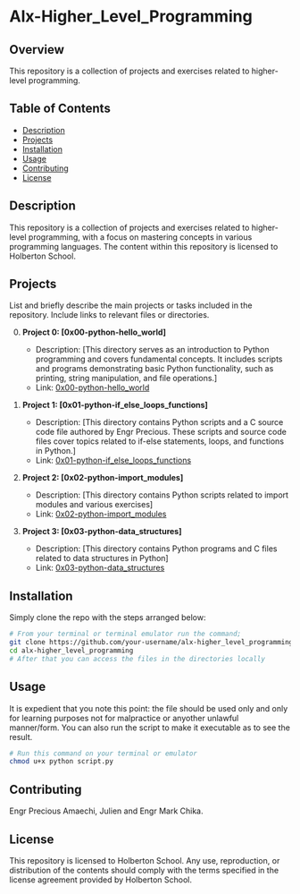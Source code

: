 # Alx-Higher_Level_Programming

## Overview

This repository is a collection of projects and exercises related to higher-level programming.

## Table of Contents

- [Description](#description)
- [Projects](#projects)
- [Installation](#installation)
- [Usage](#usage)
- [Contributing](#contributing)
- [License](#license)

## Description

This repository is a collection of projects and exercises related to higher-level programming, with a focus on mastering concepts in various programming languages. The content within this repository is licensed to Holberton School.

## Projects

List and briefly describe the main projects or tasks included in the repository. Include links to relevant files or directories.

0. **Project 0: [0x00-python-hello_world]**

   - Description: [This directory serves as an introduction to Python programming and covers fundamental concepts. It includes scripts and programs demonstrating basic Python functionality, such as printing, string manipulation, and file operations.]
   - Link: [0x00-python-hello_world](#https://github.com/preshengr/alx-higher_level_programming/tree/6511b10d72264dd6b3645a057e9aab5433d6f5d0/0x00-python-hello_world)

1. **Project 1: [0x01-python-if_else_loops_functions]**

   - Description: [This directory contains Python scripts and a C source code file authored by Engr Precious. These scripts and source code files cover topics related to if-else statements, loops, and functions in Python.]
   - Link: [0x01-python-if_else_loops_functions](#https://github.com/preshengr/alx-higher_level_programming/tree/6511b10d72264dd6b3645a057e9aab5433d6f5d0/0x01-python-if_else_loops_functions)

2. **Project 2: [0x02-python-import_modules]**
   - Description: [This directory contains Python scripts related to import modules and various exercises]
   - Link: [0x02-python-import_modules](https://github.com/preshengr/alx-higher_level_programming/tree/0b3016fd03ced419e51b363b9a5984c59d682d81/0x02-python-import_modules)

3. **Project 3: [0x03-python-data_structures]**
   - Description: [This directory contains Python programs and C files related to data structures in Python]
   - Link: [0x03-python-data_structures](https://github.com/preshengr/alx-higher_level_programming/tree/98cb56a738009216616dcc1df650929c5113b0e7/0x03-python-data_structures)


## Installation

Simply clone the repo with the steps arranged below:

```bash
# From your terminal or terminal emulator run the command;
git clone https://github.com/your-username/alx-higher_level_programming.git
cd alx-higher_level_programming
# After that you can access the files in the directories locally
```

## Usage

It is expedient that you note this point: the file should be used only and only for learning purposes not for malpractice or anyother unlawful manner/form.
You can also run the script to make it executable as to see the result.

```bash
# Run this command on your terminal or emulator
chmod u+x python script.py
```

## Contributing

Engr Precious Amaechi, Julien and Engr Mark Chika.

## License

This repository is licensed to Holberton School. Any use, reproduction, or distribution of the contents should comply with the terms specified in the license agreement provided by Holberton School.
